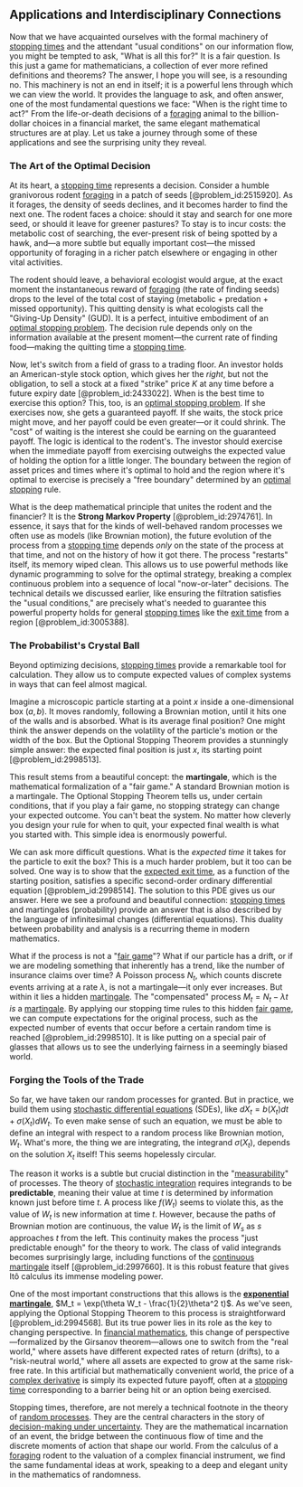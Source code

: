## Applications and Interdisciplinary Connections

Now that we have acquainted ourselves with the formal machinery of [stopping times](@article_id:261305) and the attendant "usual conditions" on our information flow, you might be tempted to ask, "What is all this for?" It is a fair question. Is this just a game for mathematicians, a collection of ever more refined definitions and theorems? The answer, I hope you will see, is a resounding no. This machinery is not an end in itself; it is a powerful lens through which we can view the world. It provides the language to ask, and often answer, one of the most fundamental questions we face: "When is the right time to act?" From the life-or-death decisions of a [foraging](@article_id:180967) animal to the billion-dollar choices in a financial market, the same elegant mathematical structures are at play. Let us take a journey through some of these applications and see the surprising unity they reveal.

### The Art of the Optimal Decision

At its heart, a [stopping time](@article_id:269803) represents a decision. Consider a humble granivorous rodent [foraging](@article_id:180967) in a patch of seeds [@problem_id:2515920]. As it forages, the density of seeds declines, and it becomes harder to find the next one. The rodent faces a choice: should it stay and search for one more seed, or should it leave for greener pastures? To stay is to incur costs: the metabolic cost of searching, the ever-present risk of being spotted by a hawk, and—a more subtle but equally important cost—the missed opportunity of foraging in a richer patch elsewhere or engaging in other vital activities.

The rodent should leave, a behavioral ecologist would argue, at the exact moment the instantaneous reward of [foraging](@article_id:180967) (the rate of finding seeds) drops to the level of the total cost of staying (metabolic + predation + missed opportunity). This quitting density is what ecologists call the "Giving-Up Density" (GUD). It is a perfect, intuitive embodiment of an [optimal stopping problem](@article_id:146732). The decision rule depends only on the information available at the present moment—the current rate of finding food—making the quitting time a [stopping time](@article_id:269803).

Now, let's switch from a field of grass to a trading floor. An investor holds an American-style stock option, which gives her the *right*, but not the obligation, to sell a stock at a fixed "strike" price $K$ at any time before a future expiry date [@problem_id:2433022]. When is the best time to exercise this option? This, too, is an [optimal stopping problem](@article_id:146732). If she exercises now, she gets a guaranteed payoff. If she waits, the stock price might move, and her payoff could be even greater—or it could shrink. The "cost" of waiting is the interest she could be earning on the guaranteed payoff. The logic is identical to the rodent's. The investor should exercise when the immediate payoff from exercising outweighs the expected value of holding the option for a little longer. The boundary between the region of asset prices and times where it's optimal to hold and the region where it's optimal to exercise is precisely a "free boundary" determined by an [optimal stopping](@article_id:143624) rule.

What is the deep mathematical principle that unites the rodent and the financier? It is the **Strong Markov Property** [@problem_id:2974761]. In essence, it says that for the kinds of well-behaved random processes we often use as models (like Brownian motion), the future evolution of the process from a [stopping time](@article_id:269803) depends *only* on the state of the process at that time, and not on the history of how it got there. The process "restarts" itself, its memory wiped clean. This allows us to use powerful methods like dynamic programming to solve for the optimal strategy, breaking a complex continuous problem into a sequence of local "now-or-later" decisions. The technical details we discussed earlier, like ensuring the filtration satisfies the "usual conditions," are precisely what's needed to guarantee this powerful property holds for general [stopping times](@article_id:261305) like the [exit time](@article_id:190109) from a region [@problem_id:3005388].

### The Probabilist's Crystal Ball

Beyond optimizing decisions, [stopping times](@article_id:261305) provide a remarkable tool for calculation. They allow us to compute expected values of complex systems in ways that can feel almost magical.

Imagine a microscopic particle starting at a point $x$ inside a one-dimensional box $(a,b)$. It moves randomly, following a Brownian motion, until it hits one of the walls and is absorbed. What is its average final position? One might think the answer depends on the volatility of the particle's motion or the width of the box. But the Optional Stopping Theorem provides a stunningly simple answer: the expected final position is just $x$, its starting point [@problem_id:2998513].

This result stems from a beautiful concept: the **martingale**, which is the mathematical formalization of a "fair game." A standard Brownian motion is a martingale. The Optional Stopping Theorem tells us, under certain conditions, that if you play a fair game, no stopping strategy can change your expected outcome. You can't beat the system. No matter how cleverly you design your rule for when to quit, your expected final wealth is what you started with. This simple idea is enormously powerful.

We can ask more difficult questions. What is the *expected time* it takes for the particle to exit the box? This is a much harder problem, but it too can be solved. One way is to show that the [expected exit time](@article_id:637349), as a function of the starting position, satisfies a specific second-order ordinary differential equation [@problem_id:2998514]. The solution to this PDE gives us our answer. Here we see a profound and beautiful connection: [stopping times](@article_id:261305) and martingales (probability) provide an answer that is also described by the language of infinitesimal changes (differential equations). This duality between probability and analysis is a recurring theme in modern mathematics.

What if the process is not a "[fair game](@article_id:260633)"? What if our particle has a drift, or if we are modeling something that inherently has a trend, like the number of insurance claims over time? A Poisson process $N_t$, which counts discrete events arriving at a rate $\lambda$, is not a martingale—it only ever increases. But within it lies a hidden [martingale](@article_id:145542). The "compensated" process $M_t = N_t - \lambda t$ *is* a [martingale](@article_id:145542). By applying our stopping time rules to this hidden [fair game](@article_id:260633), we can compute expectations for the original process, such as the expected number of events that occur before a certain random time is reached [@problem_id:2998510]. It is like putting on a special pair of glasses that allows us to see the underlying fairness in a seemingly biased world.

### Forging the Tools of the Trade

So far, we have taken our random processes for granted. But in practice, we build them using [stochastic differential equations](@article_id:146124) (SDEs), like $dX_t = b(X_t) dt + \sigma(X_t) dW_t$. To even make sense of such an equation, we must be able to define an integral with respect to a random process like Brownian motion, $W_t$. What's more, the thing we are integrating, the integrand $\sigma(X_t)$, depends on the solution $X_t$ itself! This seems hopelessly circular.

The reason it works is a subtle but crucial distinction in the "[measurability](@article_id:198697)" of processes. The theory of [stochastic integration](@article_id:197862) requires integrands to be **predictable**, meaning their value at time $t$ is determined by information known just before time $t$. A process like $f(W_t)$ seems to violate this, as the value of $W_t$ is new information at time $t$. However, because the paths of Brownian motion are continuous, the value $W_t$ is the limit of $W_s$ as $s$ approaches $t$ from the left. This continuity makes the process "just predictable enough" for the theory to work. The class of valid integrands becomes surprisingly large, including functions of the [continuous martingale](@article_id:184972) itself [@problem_id:2997660]. It is this robust feature that gives Itô calculus its immense modeling power.

One of the most important constructions that this allows is the **[exponential martingale](@article_id:181757)**, $M_t = \exp(\theta W_t - \frac{1}{2}\theta^2 t)$. As we've seen, applying the Optional Stopping Theorem to this process is straightforward [@problem_id:2994568]. But its true power lies in its role as the key to changing perspective. In [financial mathematics](@article_id:142792), this change of perspective—formalized by the Girsanov theorem—allows one to switch from the "real world," where assets have different expected rates of return (drifts), to a "risk-neutral world," where all assets are expected to grow at the same risk-free rate. In this artificial but mathematically convenient world, the price of a [complex derivative](@article_id:168279) is simply its expected future payoff, often at a [stopping time](@article_id:269803) corresponding to a barrier being hit or an option being exercised.

Stopping times, therefore, are not merely a technical footnote in the theory of [random processes](@article_id:267993). They are the central characters in the story of [decision-making under uncertainty](@article_id:142811). They are the mathematical incarnation of an event, the bridge between the continuous flow of time and the discrete moments of action that shape our world. From the calculus of a [foraging](@article_id:180967) rodent to the valuation of a complex financial instrument, we find the same fundamental ideas at work, speaking to a deep and elegant unity in the mathematics of randomness.